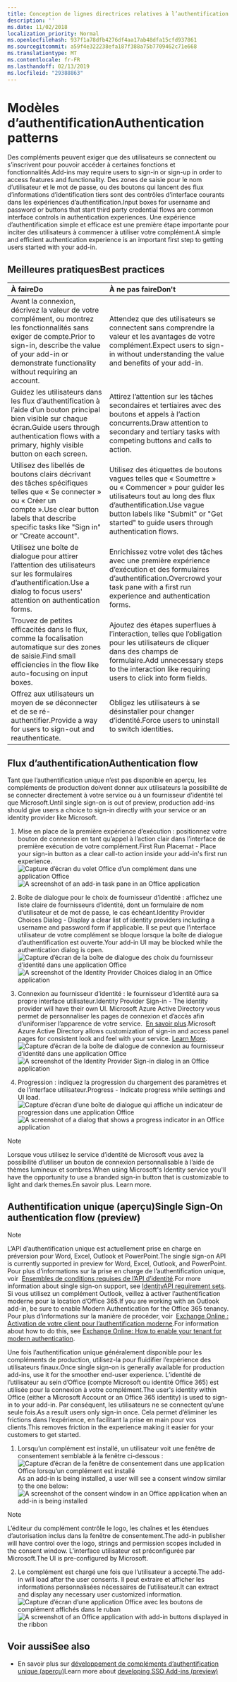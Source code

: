 ```yaml
---
title: Conception de lignes directrices relatives à l’authentification pour les compléments Office
description: ''
ms.date: 11/02/2018
localization_priority: Normal
ms.openlocfilehash: 937f1a78dfb4276df4aa17ab48dfa15cfd937861
ms.sourcegitcommit: a59f4e322238efa187f388a75b7709462c71e668
ms.translationtype: MT
ms.contentlocale: fr-FR
ms.lasthandoff: 02/13/2019
ms.locfileid: "29388863"
---
```

# <a name="authentication-patterns"></a><span data-ttu-id="392f2-102">Modèles d’authentification</span><span class="sxs-lookup"><span data-stu-id="392f2-102">Authentication patterns</span></span>

<span data-ttu-id="392f2-103">Des compléments peuvent exiger que des utilisateurs se connectent ou s’inscrivent pour pouvoir accéder à certaines fonctions et fonctionnalités.</span><span class="sxs-lookup"><span data-stu-id="392f2-103">Add-ins may require users to sign-in or sign-up in order to access features and functionality.</span></span> <span data-ttu-id="392f2-104">Des zones de saisie pour le nom d’utilisateur et le mot de passe, ou des boutons qui lancent des flux d’informations d’identification tiers sont des contrôles d’interface courants dans les expériences d’authentification.</span><span class="sxs-lookup"><span data-stu-id="392f2-104">Input boxes for username and password or buttons that start third party credential flows are common interface controls in authentication experiences.</span></span> <span data-ttu-id="392f2-105">Une expérience d’authentification simple et efficace est une première étape importante pour inciter des utilisateurs à commencer à utiliser votre complément.</span><span class="sxs-lookup"><span data-stu-id="392f2-105">A simple and efficient authentication experience is an important first step to getting users started with your add-in.</span></span>

## <a name="best-practices"></a><span data-ttu-id="392f2-106">Meilleures pratiques</span><span class="sxs-lookup"><span data-stu-id="392f2-106">Best practices</span></span>

|<span data-ttu-id="392f2-107">À faire</span><span class="sxs-lookup"><span data-stu-id="392f2-107">Do</span></span>|<span data-ttu-id="392f2-108">À ne pas faire</span><span class="sxs-lookup"><span data-stu-id="392f2-108">Don't</span></span>|
|:----|:----|
|<span data-ttu-id="392f2-109">Avant la connexion, décrivez la valeur de votre complément, ou montrez les fonctionnalités sans exiger de compte.</span><span class="sxs-lookup"><span data-stu-id="392f2-109">Prior to sign-in, describe the value of your add-in or demonstrate functionality without requiring an account.</span></span> |<span data-ttu-id="392f2-110">Attendez que des utilisateurs se connectent sans comprendre la valeur et les avantages de votre complément.</span><span class="sxs-lookup"><span data-stu-id="392f2-110">Expect users to sign-in without understanding the value and benefits of your add-in.</span></span>|
|<span data-ttu-id="392f2-111">Guidez les utilisateurs dans les flux d’authentification à l’aide d’un bouton principal bien visible sur chaque écran.</span><span class="sxs-lookup"><span data-stu-id="392f2-111">Guide users through authentication flows with a primary, highly visible button on each screen.</span></span> |<span data-ttu-id="392f2-112">Attirez l’attention sur les tâches secondaires et tertiaires avec des boutons et appels à l’action concurrents.</span><span class="sxs-lookup"><span data-stu-id="392f2-112">Draw attention to secondary and tertiary tasks with competing buttons and calls to action.</span></span>|
|<span data-ttu-id="392f2-113">Utilisez des libellés de boutons clairs décrivant des tâches spécifiques telles que « Se connecter » ou « Créer un compte ».</span><span class="sxs-lookup"><span data-stu-id="392f2-113">Use clear button labels that describe specific tasks like "Sign in" or "Create account".</span></span>   |<span data-ttu-id="392f2-114">Utilisez des étiquettes de boutons vagues telles que « Soumettre » ou « Commencer » pour guider les utilisateurs tout au long des flux d’authentification.</span><span class="sxs-lookup"><span data-stu-id="392f2-114">Use vague button labels like "Submit" or "Get started" to guide users through authentication flows.</span></span>|
|<span data-ttu-id="392f2-115">Utilisez une boîte de dialogue pour attirer l’attention des utilisateurs sur les formulaires d’authentification.</span><span class="sxs-lookup"><span data-stu-id="392f2-115">Use a dialog to focus users' attention on authentication forms.</span></span>    |<span data-ttu-id="392f2-116">Enrichissez votre volet des tâches avec une première expérience d’exécution et des formulaires d’authentification.</span><span class="sxs-lookup"><span data-stu-id="392f2-116">Overcrowd your task pane with a first run experience and authentication forms.</span></span>|
|<span data-ttu-id="392f2-117">Trouvez de petites efficacités dans le flux, comme la focalisation automatique sur des zones de saisie.</span><span class="sxs-lookup"><span data-stu-id="392f2-117">Find small efficiencies in the flow like auto-focusing on input boxes.</span></span> |<span data-ttu-id="392f2-118">Ajoutez des étapes superflues à l’interaction, telles que l’obligation pour les utilisateurs de cliquer dans des champs de formulaire.</span><span class="sxs-lookup"><span data-stu-id="392f2-118">Add unnecessary steps to the interaction like requiring users to click into form fields.</span></span>|
|<span data-ttu-id="392f2-119">Offrez aux utilisateurs un moyen de se déconnecter et de se ré-authentifier.</span><span class="sxs-lookup"><span data-stu-id="392f2-119">Provide a way for users to sign-out and reauthenticate.</span></span>    |<span data-ttu-id="392f2-120">Obligez les utilisateurs à se désinstaller pour changer d’identité.</span><span class="sxs-lookup"><span data-stu-id="392f2-120">Force users to uninstall to switch identities.</span></span>|

## <a name="authentication-flow"></a><span data-ttu-id="392f2-121">Flux d’authentification</span><span class="sxs-lookup"><span data-stu-id="392f2-121">Authentication flow</span></span>
<span data-ttu-id="392f2-122">Tant que l’authentification unique n’est pas disponible en aperçu, les compléments de production doivent donner aux utilisateurs la possibilité de se connecter directement à votre service ou à un fournisseur d’identité tel que Microsoft.</span><span class="sxs-lookup"><span data-stu-id="392f2-122">Until single sign-on is out of preview, production add-ins should give users a choice to sign-in directly with your service or an identity provider like Microsoft.</span></span>

1. <span data-ttu-id="392f2-123">Mise en place de la première expérience d’exécution : positionnez votre bouton de connexion en tant qu’appel à l’action clair dans l’interface de première exécution de votre complément.</span><span class="sxs-lookup"><span data-stu-id="392f2-123">First Run Placemat - Place your sign-in button as a clear call-to action inside your add-in's first run experience.</span></span>
<span data-ttu-id="392f2-124">![Capture d’écran du volet Office d’un complément dans une application Office](../images/add-in-fre-value-placemat.png)</span><span class="sxs-lookup"><span data-stu-id="392f2-124">![A screenshot of an add-in task pane in an Office application](../images/add-in-fre-value-placemat.png)</span></span>

2. <span data-ttu-id="392f2-125">Boîte de dialogue pour le choix de fournisseur d’identité : affichez une liste claire de fournisseurs d’identité, dont un formulaire de nom d’utilisateur et de mot de passe, le cas échéant.</span><span class="sxs-lookup"><span data-stu-id="392f2-125">Identity Provider Choices Dialog - Display a clear list of identity providers including a username and password form if applicable.</span></span> <span data-ttu-id="392f2-126">Il se peut que l’interface utilisateur de votre complément se bloque lorsque la boîte de dialogue d’authentification est ouverte.</span><span class="sxs-lookup"><span data-stu-id="392f2-126">Your add-in UI may be blocked while the authentication dialog is open.</span></span>
<span data-ttu-id="392f2-127">![Capture d’écran de la boîte de dialogue des choix du fournisseur d’identité dans une application Office](../images/add-in-auth-choices-dialog.png)</span><span class="sxs-lookup"><span data-stu-id="392f2-127">![A screenshot of the Identity Provider Choices dialog in an Office application](../images/add-in-auth-choices-dialog.png)</span></span>



3. <span data-ttu-id="392f2-128">Connexion au fournisseur d’identité : le fournisseur d’identité aura sa propre interface utilisateur.</span><span class="sxs-lookup"><span data-stu-id="392f2-128">Identity Provider Sign-in - The identity provider will have their own UI.</span></span> <span data-ttu-id="392f2-129">Microsoft Azure Active Directory vous permet de personnaliser les pages de connexion et d’accès afin d’uniformiser l’apparence de votre service.  [En savoir plus](https://docs.microsoft.com/azure/active-directory/fundamentals/customize-branding).</span><span class="sxs-lookup"><span data-stu-id="392f2-129">Microsoft Azure Active Directory allows customization of sign-in and access panel pages for consistent look and feel with your service. [Learn More](https://docs.microsoft.com/azure/active-directory/fundamentals/customize-branding).</span></span>
<span data-ttu-id="392f2-130">![Capture d’écran de la boîte de dialogue de connexion au fournisseur d’identité dans une application Office](../images/add-in-auth-identity-sign-in.png)</span><span class="sxs-lookup"><span data-stu-id="392f2-130">![A screenshot of the Identity Provider Sign-in dialog in an Office application](../images/add-in-auth-identity-sign-in.png)</span></span>

4. <span data-ttu-id="392f2-131">Progression : indiquez la progression du chargement des paramètres et de l’interface utilisateur.</span><span class="sxs-lookup"><span data-stu-id="392f2-131">Progress - Indicate progress while settings and UI load.</span></span>
<span data-ttu-id="392f2-132">![Capture d’écran d’une boîte de dialogue qui affiche un indicateur de progression dans une application Office](../images/add-in-auth-modal-interstitial.png)</span><span class="sxs-lookup"><span data-stu-id="392f2-132">![A screenshot of a dialog that shows a progress indicator in an Office application](../images/add-in-auth-modal-interstitial.png)</span></span>

> [!NOTE] 
> <span data-ttu-id="392f2-133">Lorsque vous utilisez le service d’identité de Microsoft vous avez la possibilité d’utiliser un bouton de connexion personnalisable à l’aide de thèmes lumineux et sombres.</span><span class="sxs-lookup"><span data-stu-id="392f2-133">When using Microsoft's Identity service you'll have the opportunity to use a branded sign-in button that is customizable to light and dark themes.</span></span><span data-ttu-id="392f2-134">En savoir plus.</span><span class="sxs-lookup"><span data-stu-id="392f2-134"> Learn more.</span></span>

## <a name="single-sign-on-authentication-flow-preview"></a><span data-ttu-id="392f2-135">Authentification unique (aperçu)</span><span class="sxs-lookup"><span data-stu-id="392f2-135">Single Sign-On authentication flow (preview)</span></span>

> [!NOTE]
> <span data-ttu-id="392f2-136">L’API d’authentification unique est actuellement prise en charge en préversion pour Word, Excel, Outlook et PowerPoint.</span><span class="sxs-lookup"><span data-stu-id="392f2-136">The single sign-on API is currently supported in preview for Word, Excel, Outlook, and PowerPoint.</span></span> <span data-ttu-id="392f2-137">Pour plus d’informations sur la prise en charge de l’authentification unique, voir  [Ensembles de conditions requises de l’API d’identité](https://docs.microsoft.com/office/dev/add-ins/reference/requirement-sets/identity-api-requirement-sets).</span><span class="sxs-lookup"><span data-stu-id="392f2-137">For more information about single sign-on support, see [IdentityAPI requirement sets](https://docs.microsoft.com/office/dev/add-ins/reference/requirement-sets/identity-api-requirement-sets).</span></span> <span data-ttu-id="392f2-138">Si vous utilisez un complément Outlook, veillez à activer l’authentification moderne pour la location d’Office 365.</span><span class="sxs-lookup"><span data-stu-id="392f2-138">If you are working with an Outlook add-in, be sure to enable Modern Authentication for the Office 365 tenancy.</span></span> <span data-ttu-id="392f2-139">Pour plus d’informations sur la manière de procéder, voir  [Exchange Online : Activation de votre client pour l’authentification moderne](https://social.technet.microsoft.com/wiki/contents/articles/32711.exchange-online-how-to-enable-your-tenant-for-modern-authentication.aspx).</span><span class="sxs-lookup"><span data-stu-id="392f2-139">For information about how to do this, see [Exchange Online: How to enable your tenant for modern authentication](https://social.technet.microsoft.com/wiki/contents/articles/32711.exchange-online-how-to-enable-your-tenant-for-modern-authentication.aspx).</span></span>

<span data-ttu-id="392f2-140">Une fois l’authentification unique généralement disponible pour les compléments de production, utilisez-la pour fluidifier l’expérience des utilisateurs finaux.</span><span class="sxs-lookup"><span data-stu-id="392f2-140">Once single sign-on is generally available for production add-ins, use it for the smoother end-user experience.</span></span> <span data-ttu-id="392f2-141">L’identité de l’utilisateur au sein d’Office (compte Microsoft ou identité Office 365) est utilisée pour la connexion à votre complément.</span><span class="sxs-lookup"><span data-stu-id="392f2-141">The user's identity within Office (either a Microsoft Account or an Office 365 identity) is used to sign-in to your add-in.</span></span> <span data-ttu-id="392f2-142">Par conséquent, les utilisateurs ne se connectent qu’une seule fois.</span><span class="sxs-lookup"><span data-stu-id="392f2-142">As a result users only sign-in once.</span></span> <span data-ttu-id="392f2-143">Cela permet d’éliminer les frictions dans l’expérience, en facilitant la prise en main pour vos clients.</span><span class="sxs-lookup"><span data-stu-id="392f2-143">This removes friction in the experience making it easier for your customers to get started.</span></span>

1. <span data-ttu-id="392f2-144">Lorsqu’un complément est installé, un utilisateur voit une fenêtre de consentement semblable à la fenêtre ci-dessous : ![Capture d’écran de la fenêtre de consentement dans une application Office lorsqu’un complément est installé](../images/add-in-auth-SSO-consent-dialog.png)</span><span class="sxs-lookup"><span data-stu-id="392f2-144">As an add-in is being installed, a user will see a consent window similar to the one below: ![A screenshot of the consent window in an Office application when an add-in is being installed](../images/add-in-auth-SSO-consent-dialog.png)</span></span>
> [!NOTE]
> <span data-ttu-id="392f2-145">L’éditeur du complément contrôle le logo, les chaînes et les étendues d’autorisation inclus dans la fenêtre de consentement.</span><span class="sxs-lookup"><span data-stu-id="392f2-145">The add-in publisher will have control over the logo, strings and permission scopes included in the consent window.</span></span> <span data-ttu-id="392f2-146">L’interface utilisateur est préconfigurée par Microsoft.</span><span class="sxs-lookup"><span data-stu-id="392f2-146">The UI is pre-configured by Microsoft.</span></span>

2. <span data-ttu-id="392f2-147">Le complément est chargé une fois que l’utilisateur a accepté.</span><span class="sxs-lookup"><span data-stu-id="392f2-147">The add-in will load after the user consents.</span></span> <span data-ttu-id="392f2-148">Il peut extraire et afficher les informations personnalisées nécessaires de l’utilisateur.</span><span class="sxs-lookup"><span data-stu-id="392f2-148">It can extract and display any necessary user customized information.</span></span>
<span data-ttu-id="392f2-149">![Capture d’écran d’une application Office avec les boutons de complément affichés dans le ruban](../images/add-in-ribbon.png)</span><span class="sxs-lookup"><span data-stu-id="392f2-149">![A screenshot of an Office application with add-in buttons displayed in the ribbon](../images/add-in-ribbon.png)</span></span>

## <a name="see-also"></a><span data-ttu-id="392f2-150">Voir aussi</span><span class="sxs-lookup"><span data-stu-id="392f2-150">See also</span></span>
- <span data-ttu-id="392f2-151">En savoir plus sur [développement de compléments d’authentification unique (aperçu)](https://docs.microsoft.com/office/dev/add-ins/develop/sso-in-office-add-ins)</span><span class="sxs-lookup"><span data-stu-id="392f2-151">Learn more about [developing SSO Add-ins (preview)](https://docs.microsoft.com/office/dev/add-ins/develop/sso-in-office-add-ins)</span></span>
